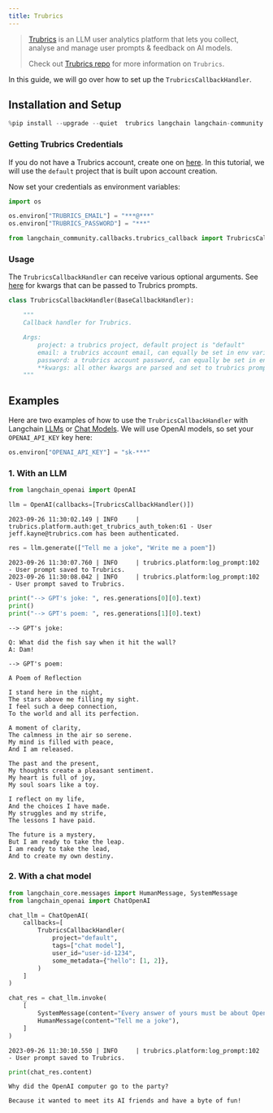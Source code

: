 ```yaml
---
title: Trubrics
---
```


>[Trubrics](https://trubrics.com) is an LLM user analytics platform that lets you collect, analyse and manage user
prompts & feedback on AI models.
>
>Check out [Trubrics repo](https://github.com/trubrics/trubrics-sdk) for more information on `Trubrics`.

In this guide, we will go over how to set up the `TrubricsCallbackHandler`.


## Installation and Setup


```python
%pip install --upgrade --quiet  trubrics langchain langchain-community
```

### Getting Trubrics Credentials

If you do not have a Trubrics account, create one on [here](https://trubrics.streamlit.app/). In this tutorial, we will use the `default` project that is built upon account creation.

Now set your credentials as environment variables:


```python
import os

os.environ["TRUBRICS_EMAIL"] = "***@***"
os.environ["TRUBRICS_PASSWORD"] = "***"
```


```python
from langchain_community.callbacks.trubrics_callback import TrubricsCallbackHandler
```

### Usage

The `TrubricsCallbackHandler` can receive various optional arguments. See [here](https://trubrics.github.io/trubrics-sdk/platform/user_prompts/#saving-prompts-to-trubrics) for kwargs that can be passed to Trubrics prompts.

```python
class TrubricsCallbackHandler(BaseCallbackHandler):

    """
    Callback handler for Trubrics.

    Args:
        project: a trubrics project, default project is "default"
        email: a trubrics account email, can equally be set in env variables
        password: a trubrics account password, can equally be set in env variables
        **kwargs: all other kwargs are parsed and set to trubrics prompt variables, or added to the `metadata` dict
    """
```

## Examples

Here are two examples of how to use the `TrubricsCallbackHandler` with Langchain [LLMs](/docs/how_to#llms) or [Chat Models](/docs/how_to#chat-models). We will use OpenAI models, so set your `OPENAI_API_KEY` key here:


```python
os.environ["OPENAI_API_KEY"] = "sk-***"
```

### 1. With an LLM


```python
from langchain_openai import OpenAI
```


```python
llm = OpenAI(callbacks=[TrubricsCallbackHandler()])
```
```output
2023-09-26 11:30:02.149 | INFO     | trubrics.platform.auth:get_trubrics_auth_token:61 - User jeff.kayne@trubrics.com has been authenticated.
```

```python
res = llm.generate(["Tell me a joke", "Write me a poem"])
```
```output
2023-09-26 11:30:07.760 | INFO     | trubrics.platform:log_prompt:102 - User prompt saved to Trubrics.
2023-09-26 11:30:08.042 | INFO     | trubrics.platform:log_prompt:102 - User prompt saved to Trubrics.
```

```python
print("--> GPT's joke: ", res.generations[0][0].text)
print()
print("--> GPT's poem: ", res.generations[1][0].text)
```
```output
--> GPT's joke:

Q: What did the fish say when it hit the wall?
A: Dam!

--> GPT's poem:

A Poem of Reflection

I stand here in the night,
The stars above me filling my sight.
I feel such a deep connection,
To the world and all its perfection.

A moment of clarity,
The calmness in the air so serene.
My mind is filled with peace,
And I am released.

The past and the present,
My thoughts create a pleasant sentiment.
My heart is full of joy,
My soul soars like a toy.

I reflect on my life,
And the choices I have made.
My struggles and my strife,
The lessons I have paid.

The future is a mystery,
But I am ready to take the leap.
I am ready to take the lead,
And to create my own destiny.
```
### 2. With a chat model


```python
from langchain_core.messages import HumanMessage, SystemMessage
from langchain_openai import ChatOpenAI
```


```python
chat_llm = ChatOpenAI(
    callbacks=[
        TrubricsCallbackHandler(
            project="default",
            tags=["chat model"],
            user_id="user-id-1234",
            some_metadata={"hello": [1, 2]},
        )
    ]
)
```


```python
chat_res = chat_llm.invoke(
    [
        SystemMessage(content="Every answer of yours must be about OpenAI."),
        HumanMessage(content="Tell me a joke"),
    ]
)
```
```output
2023-09-26 11:30:10.550 | INFO     | trubrics.platform:log_prompt:102 - User prompt saved to Trubrics.
```

```python
print(chat_res.content)
```
```output
Why did the OpenAI computer go to the party?

Because it wanted to meet its AI friends and have a byte of fun!
```

```python

```
